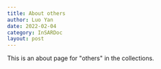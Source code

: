 ```yaml
---
title: About others
author: Luo Yan
date: 2022-02-04
category: InSARDoc
layout: post
---
```


This is an about page for "others" in the collections.
